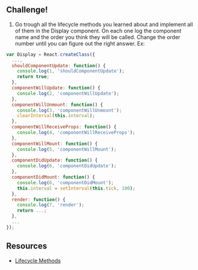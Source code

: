 ## Challenge!

  1. Go trough all the lifecycle methods you learned about and implement all of them in the Display component. On each one log the component name and the order you think they will be called. Change the order number until you can figure out the right answer. Ex:

```javascript
var Display = React.createClass({
  ...,
  shouldComponentUpdate: function() {
    console.log(1, 'shouldComponentUpdate');
    return true;
  },
  componentWillUpdate: function() {
    console.log(2, 'componentWillUpdate');
  },
  componentWillUnmount: function() {
    console.log(3, 'componentWillUnmount');
    clearInterval(this.interval);
  },
  componentWillReceiveProps: function() {
    console.log(4, 'componentWillReceiveProps');
  },
  componentWillMount: function() {
    console.log(5, 'componentWillMount');
  },
  componentDidUpdate: function() {
    console.log(6, 'componentDidUpdate');
  },
  componentDidMount: function() {
    console.log(6, 'componentDidMount');
    this.interval = setInterval(this.tick, 100);
  },
  render: function() {
    console.log(7, 'render');
    return ...;
  },
  ...
});
```

## Resources

 * [Lifecycle Methods](https://facebook.github.io/react/docs/component-specs.html#lifecycle-methods)